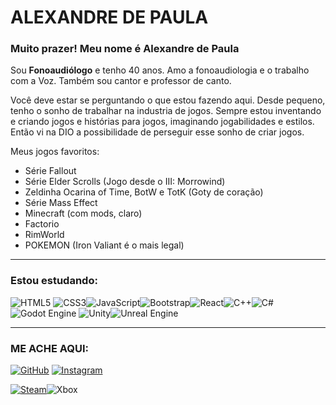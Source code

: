 # ALEXANDRE DE PAULA
### Muito prazer! Meu nome é Alexandre de Paula

Sou **Fonoaudiólogo** e tenho 40 anos. Amo a fonoaudiologia e o trabalho com a Voz.
Também sou cantor e professor de canto.

Você deve estar se perguntando o que estou fazendo aqui.
Desde pequeno, tenho o sonho de trabalhar na industria de jogos. Sempre estou inventando e criando jogos e histórias para jogos, imaginando jogabilidades e estilos. Então vi na DIO a possibilidade de perseguir esse sonho de criar jogos.

Meus jogos favoritos: 

- Série Fallout
- Série Elder Scrolls (Jogo desde o III: Morrowind)
- Zeldinha Ocarina of Time, BotW e TotK (Goty de coração)
- Série Mass Effect
- Minecraft (com mods, claro)
- Factorio
- RimWorld
- POKEMON (Iron Valiant é o mais legal)
---
### Estou estudando:

![HTML5](https://img.shields.io/badge/HTML5-E34F26?style=for-the-badge&logo=html5&logoColor=white)	![CSS3](https://img.shields.io/badge/CSS3-1572B6?style=for-the-badge&logo=css3&logoColor=white)![JavaScript](https://img.shields.io/badge/JavaScript-F7DF1E?style=for-the-badge&logo=javascript&logoColor=black)![Bootstrap](https://img.shields.io/badge/-boostrap-0D1117?style=for-the-badge&logo=bootstrap&labelColor=0D1117)![React](https://img.shields.io/badge/React-20232A?style=for-the-badge&logo=react&logoColor=61DAFB)![C++](https://img.shields.io/badge/C%2B%2B-00599C?style=for-the-badge&logo=c%2B%2B&logoColor=white)![C#](https://img.shields.io/badge/C%23-239120?style=for-the-badge&logo=c-sharp&logoColor=white)
![Godot Engine](https://img.shields.io/badge/GODOT-%23FFFFFF.svg?style=for-the-badge&logo=godot-engine)	![Unity](https://img.shields.io/badge/unity-%23000000.svg?style=for-the-badge&logo=unity&logoColor=white)![Unreal Engine](https://img.shields.io/badge/unrealengine-%23313131.svg?style=for-the-badge&logo=unrealengine&logoColor=white)

---
### ME ACHE AQUI:

[![GitHub](https://img.shields.io/badge/GitHub-000?style=for-the-badge&logo=github)](https://github.com/AleDePaula)	
[![Instagram](https://img.shields.io/badge/-Instagram-%23E4405F?style=for-the-badge&logo=instagram&logoColor=white)](https://www.instagram.com/fonogamer/)

[![Steam](https://img.shields.io/badge/steam-%23000000.svg?style=for-the-badge&logo=steam&logoColor=white)](https://steamcommunity.com/id/gelaman/)![Xbox](https://img.shields.io/badge/xbox-%23107C10.svg?style=for-the-badge&logo=xbox&logoColor=white)






